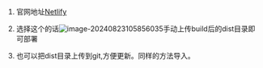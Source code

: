 1. 官网地址[Netlify](https://app.netlify.com/)
2. 选择这个的话![image-20240823105856035](https://typora5672.oss-cn-chengdu.aliyuncs.com/temp/image-20240823105856035.png)手动上传build后的dist目录即可部署

3. 也可以把dist目录上传到git,方便更新。同样的方法导入。